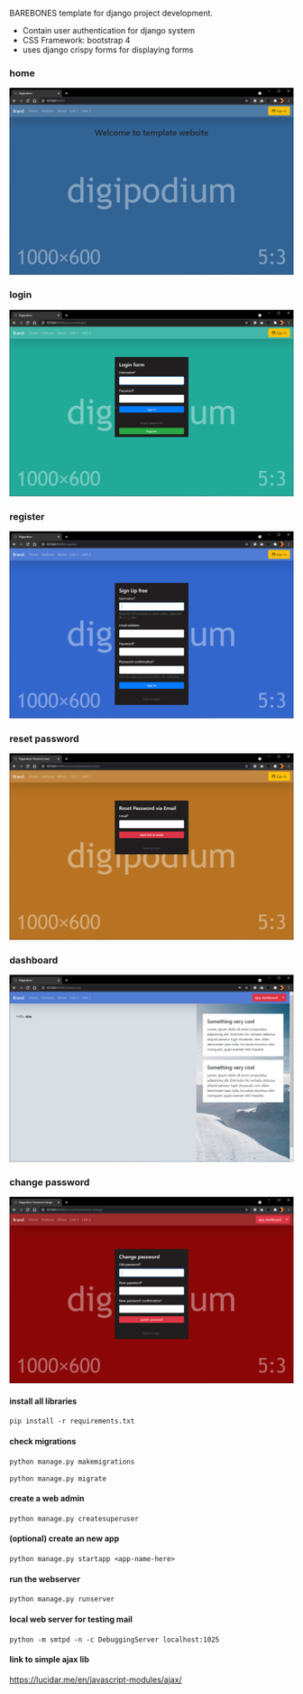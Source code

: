 
BAREBONES template for django project development.
- Contain user authentication for django system
- CSS Framework: bootstrap 4
- uses django crispy forms for displaying forms

### home
<img src="static\images\demo\1.png">

### login
<img src="static\images\demo\2.png">

### register
<img src="static\images\demo\3.png">

### reset password
<img src="static\images\demo\4.png">

### dashboard
<img src="static\images\demo\5.png">

### change password
<img src="static\images\demo\6.png">


#### install all libraries
```
pip install -r requirements.txt
```

#### check migrations
```
python manage.py makemigrations
```
```
python manage.py migrate
```
#### create a web admin
```
python manage.py createsuperuser
```

#### (optional) create an new app
```
python manage.py startapp <app-name-here>
```
#### run the webserver
```
python manage.py runserver
```

#### local web server for testing mail 
```
python -m smtpd -n -c DebuggingServer localhost:1025
```

#### link to simple ajax lib
https://lucidar.me/en/javascript-modules/ajax/